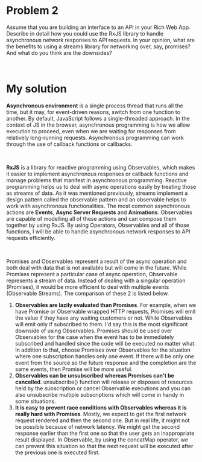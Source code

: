 # Problem 2
Assume that you are building an interface to an API in your Rich Web App. 
Describe in detail how you could use the RxJS library to handle asynchronous network responses to API requests. 
In your opinion, what are the benefits to using a streams library for networking over, say, promises? And what do you think are the downsides?

</br>

# My solution
**Asynchronous environment** is a single process thread that runs all the time, but it may, for event-driven reasons, switch from one function to another.
By default, JavaScript follows a single-threaded approach. In the context of JS in the browser, asynchronous programming is how we allow execution to proceed, even when we are waiting for responses from relatively long-running requests. Asynchronous programming can work through the use of callback functions or callbacks.

</br>

**RxJS** is a library for reactive programming using Observables, which makes it easier to implement asynchronous responses or callback functions and manage problems that manifest in asynchronous programming. Reactive programming helps us to deal with async operations easily by treating those as streams of data. As it was mentioned previously, streams implement a design pattern called the observable pattern and an observable helps to work with asynchronous functionalities. The most common asynchronous actions are **Events**, **Async Server Requests** and **Animations**. Observables are capable of modelling all of these actions and can compose them together by using RxJS. By using Operators, Observables and all of those functions, I will be able to handle asynchronous network responses to API requests efficiently. 

</br>

Promises and Observables represent a result of the async operation and both deal with data that is not available but will come in the future. While Promises represent a particular case of async operation, Observable represents a stream of data. Instead of dealing with a singular operation (Promises), it would be more efficient to deal with multiple events (Observable Streams). The comparison of these 2 is listed below.

1. **Observables are lazily evaluated than Promises**. For example, when we have Promise or Observable wrapped HTTP requests, Promises will emit the value if they have any waiting customers or not. While Observables will emit only if subscribed to them. I'd say this is the most significant downside of using Observables. Promises should be used over Observables for the case when the event has to be immediately subscribed and handled since the code will be executed no matter what. In addition to that, choose Promises over Observables for the situation where one subscription handles only one event. If there will be only one event from the source so the future response and the completion are the same events, then Promise will be more useful.  
2. **Observables can be unsubscribed whereas Promises can't be cancelled**. unsubscribe() function will release or disposes of resources held by the subscription or cancel Observable executions and you can also unsubscribe multiple subscriptions which will come in handy in some situations.
3. **It is easy to prevent race conditions with Observables whereas it is really hard with Promises**. Mostly, we expect to get the first network request rendered and then the second one. But in real life, it might not be possible because of network latency. We might get the second response earlier than the first one so that the user gets an inappropriate result displayed. In Observable, by using the concatMap operator, we can prevent this situation so that the next request will be executed after the previous one is executed first.